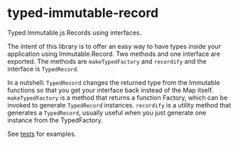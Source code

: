 # typed-immutable-record

Typed Immutable.js Records using interfaces.

The intent of this library is to offer an easy way to have types inside your application using Immutable.Record.
Two methods and one interface are exported. The methods are `makeTypedFactory` and `recordify` and the interface is `TypedRecord`.

In a nutshell:
`TypedRecord` changes the returned type from the Immutable functions so that you get your interface back instead of the Map itself.
`makeTypedFactory` is a method that returns a function Factory, which can be invoked to generate `TypedRecord` instances.
`recordify` is a utility method that generates a `TypedRecord`, usually useful when you just generate one instance from the TypedFactory.

See [tests](test/typed.factory.test.ts) for examples.
